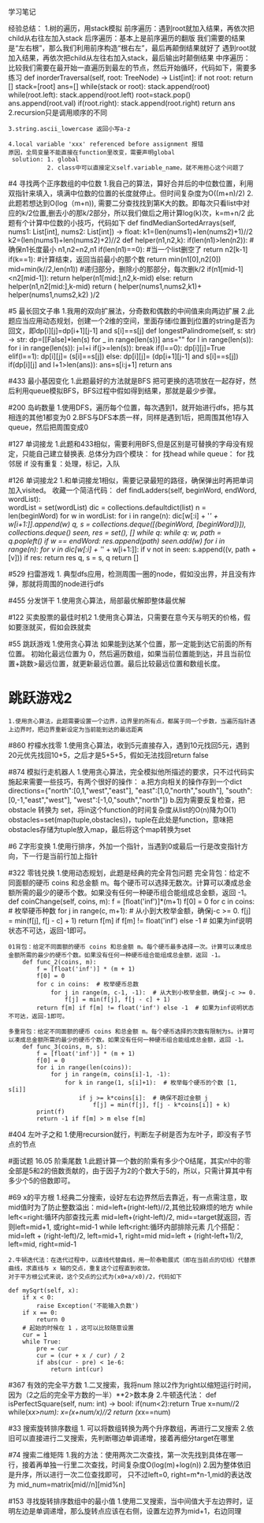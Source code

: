学习笔记

经验总结：
	1.树的遍历，用stack模拟
		前序遍历：遇到root就加入结果，再依次把child从右往左加入stack
		后序遍历：基本上是前序遍历的翻版
			我们需要的结果是“左右根”，那么我们利用前序构造“根右左”，最后再颠倒结果就好了
			遇到root就加入结果，再依次把child从左往右加入stack，最后输出时颠倒结果
		中序遍历：比较我们需要在最开始一直遍历到最左的节点，然后开始循环，代码如下，需要多练习
			def inorderTraversal(self, root: TreeNode) -> List[int]:
	        if not root: return []
	        stack=[root]
	        ans=[]
	        while(stack or root):
	            stack.append(root)
	            while(root.left):
	                stack.append(root.left)
	            root=stack.pop()
	            ans.append(root.val)
	            if(root.right):
	                stack.append(root.right)
	        return ans
	2.recursion只是调用顺序的不同

	3.string.ascii_lowercase 返回小写a-z

	4.local variable 'xxx' referenced before assignment 报错
	原因，全局变量不能直接在function里改变，需要声明global
	 solution: 1. global 
	 		   2. class中可以直接定义self.variable_name，就不用担心这个问题了

#4 寻找两个正序数组的中位数
	1.我自己的算法，算好合并后的中位数位置，利用双指针来填入，填满中位数的位置的长度就停止。但时间复杂度为O((m+n)/2)
	2.此题若想达到O(log（m+n)), 需要二分查找找到第K大的数。即每次只看list中对应的k/2位置,删去小的那k/2部分，所以我们做后之用计算log(k)次，k=m+n/2
	此题有个计算中位数的小技巧，代码如下
		def findMedianSortedArrays(self, nums1: List[int], nums2: List[int]) -> float:
        k1=(len(nums1)+len(nums2)+1)//2
        k2=(len(nums1)+len(nums2)+2)//2
        def helper(n1,n2,k):
            if(len(n1)>len(n2)):    #确保n1长度最小
                n1,n2=n2,n1
            if(len(n1)==0):         #当一个list删空了
                return n2[k-1]
            if(k==1):               #计算结束，返回当前最小的那个数
                return min(n1[0],n2[0])
            mid=min(k//2,len(n1))      #递归部分，删除小的那部分，每次删k/2
            if(n1[mid-1]<n2[mid-1]):
                return helper(n1[mid:],n2,k-mid)
            else:
                return helper(n1,n2[mid:],k-mid)
        return ( helper(nums1,nums2,k1)+ helper(nums1,nums2,k2) )/2

#5 最长回文子串
	1.我用的双向扩展法，分奇数和偶数的中间值来向两边扩展
	2.此题应当应用动态规划，创建一个2维的空间，里面存储i位置到j位置的string是否为回文，即dp[i][j]=dp[i+1][j-1] and s[i]==s[j]
	def longestPalindrome(self, s: str) -> str:
        dp=[[False]*len(s) for _ in range(len(s))]
        ans=""
        for l in range(len(s)):
            for i in range(len(s)):
                j=l+i
                if(j>=len(s)):
                    break
                if(l==0):
                    dp[i][j]=True
                elif(l==1):
                    dp[i][j]= (s[i]==s[j])
                else:
                    dp[i][j]= (dp[i+1][j-1] and s[i]==s[j])
                if(dp[i][j] and l+1>len(ans)):
                    ans=s[i:j+1]
        return ans


#433 最小基因变化
	1.此题最好的方法就是BFS
	把可更换的选项放在一起存好，然后利用queue模拟BFS，BFS过程中假如得到结果，那就是最少步骤。

#200 岛屿数量
	1.使用DFS，遍历每个位置，每次遇到1，就开始进行dfs，把与其相连的其他1都变为0
	2.BFS与DFS本质一样，同样是遇到1后，把周围其他1存入queue，然后把周围变成0

#127 单词接龙
	1.此题和433相似，需要利用BFS,但是区别是可替换的字母没有规定，只能自己建立替换表.
	总体分为四个模块：
	for 找head
    while queue：
        for 找邻居
            if 没有重复：处理，标记，入队

#126 单词接龙2
	1.和单词接龙1相似，需要记录最短的路径，确保弹出时再把单词加入visited。
	收藏一个简洁代码：
	def findLadders(self, beginWord, endWord, wordList):  
        wordList = set(wordList)
        dic = collections.defaultdict(list)
        n = len(beginWord)
        for w in wordList:
            for i in range(n):
                dic[w[:i] + '*' + w[i+1:]].append(w)
        q, s = collections.deque([(beginWord, [beginWord])]), collections.deque()
        seen, res = set(), []
        while q:
            while q:
                w, path = q.popleft()
                if w == endWord: res.append(path)
                seen.add(w)
                for i in range(n):
                    for v in dic[w[:i] + '*' + w[i+1:]]:
                        if v not in seen:
                            s.append((v, path + [v]))
            if res: return res
            q, s = s, q
        return []

#529 扫雷游戏
	1. 典型dfs应用，检测周围一圈的node，假如没出界，并且没有炸弹，那就将周围的node进行dfs

#455 分发饼干
	1.使用贪心算法，局部最优解即整体最优解

#122 买卖股票的最佳时机2
	1.使用贪心算法，只需要在意今天与明天的价格，假如要涨就买，假如会跌就卖

#55 跳跃游戏
	1.使用贪心算法
	如果能到达某个位置，那一定能到达它前面的所有位置。
	初始化最远位置为 0，然后遍历数组，如果当前位置能到达，并且当前位置+跳数>最远位置，就更新最远位置。最后比较最远位置和数组长度。

# 跳跃游戏2
	1.使用贪心算法，此题需要设置一个边界，边界里的所有点，都属于同一个步数，当遍历指针遇上边界时，把边界重新设定为当前能到达的最远距离

#860 柠檬水找零
	1.使用贪心算法，收到5元直接存入，遇到10元找回5元，遇到20元优先找回10+5，之后才是5+5+5，假如无法找回return false

#874 模拟行走机器人
	1.使用贪心算法，完全模拟他所描述的要求，只不过代码实施起来需要一些技巧，有两个很好的操作：
		a.把方向相关的操作存到一个dict
		directions={"north":[0,1,"west","east"],
                    "east":[1,0,"north","south"],
                    "south":[0,-1,"east","west"],
                    "west":[-1,0,"south","north"]}
        b.因为需要反复检查，把obstacle 转换为 set，将in这个function的时间复杂度从list的O(n)降为O(1)
        	obstacles=set(map(tuple,obstacles))，tuple在此处是function，意味把obstacles存储为tuple放入map，最后将这个map转换为set

#6 Z字形变换
	1.使用行排序，外加一个指针，当遇到0或最后一行是改变指针方向，下一行是当前行加上指针

#322 零钱兑换
	1.使用动态规划，此题是经典的完全背包问题
	完全背包：给定不同面额的硬币 coins 和总金额 m。每个硬币可以选择无数次。计算可以凑成总金额所需的最少的硬币个数。如果没有任何一种硬币组合能组成总金额，返回 -1。
		def coinChange(self, coins, m):
	        f = [float('inf')]*(m+1)
	        f[0] = 0
	        for c in coins:  # 枚举硬币种数
	            for j in range(c, m+1):  # 从小到大枚举金额，确保j-c >= 0.
	                    f[j] = min(f[j], f[j - c] + 1)
	        return f[m] if f[m] != float('inf') else -1  # 如果为inf说明状态不可达，返回-1即可。

   	01背包：给定不同面额的硬币 coins 和总金额 m。每个硬币最多选择一次。计算可以凑成总金额所需的最少的硬币个数。如果没有任何一种硬币组合能组成总金额，返回 -1。
	   	def func_2(coins, m):
		    f = [float('inf')] * (m + 1)
		    f[0] = 0
		    for c in coins:  # 枚举硬币总数
		        for j in range(m, c-1, -1):  # 从大到小枚举金额，确保j-c >= 0.
		            f[j] = min(f[j], f[j - c] + 1)
		    return f[m] if f[m] != float('inf') else -1  # 如果为inf说明状态不可达，返回-1即可。

	多重背包：给定不同面额的硬币 coins 和总金额 m。每个硬币选择的次数有限制为s。计算可以凑成总金额所需的最少的硬币个数。如果没有任何一种硬币组合能组成总金额，返回 -1。
		def func_3(coins, m, s):
		    f = [float('inf')] * (m + 1)
		    f[0] = 0
		    for i in range(len(coins)):
		        for j in range(m, coins[i]-1, -1):
		            for k in range(1, s[i]+1):  # 枚举每个硬币的个数 [1, s[i]]
		                if j >= k*coins[i]:  # 确保不超过金额 j
		                    f[j] = min(f[j], f[j - k*coins[i]] + k)
		    print(f)
		    return -1 if f[m] > m else f[m]

#404 左叶子之和
	1.使用recursion就行，判断左子树是否为左叶子，即没有子节点的节点

#面试题 16.05 阶乘尾数
	1.此题计算一个数的阶乘有多少个0结尾，其实n!中的零全部是5和2的倍数贡献的，由于因子为2的个数大于5的，所以，只需计算其中有多少个5的倍数即可。

#69 x的平方根
	1.经典二分搜索，设好左右边界然后去靠近，有一点需注意，取mid值时为了防止整数溢出：mid=left+(right-left)//2,其他比较麻烦的地方
	while left<=right:循环内部查找元素
	mid=left+(right-left)/2, mid==target就返回，否则left=mid+1, 或right=mid-1
	while left<right:循环内部排除元素
	几个搭配：mid=left + (right-left)/2, left=mid+1, right=mid
			mid=left + (right-left+1)/2, left=mid, right=mid-1

	2.牛顿迭代法：在迭代过程中，以直线代替曲线，用一阶泰勒展式（即在当前点的切线）代替原曲线，求直线与 x 轴的交点，重复这个过程直到收敛。
	对于平方根公式来说，这个交点的公式为(x0+a/x0)/2，代码如下

	def mySqrt(self, x):
        if x < 0:
            raise Exception('不能输入负数')
        if x == 0:
            return 0
        # 起始的时候在 1 ，这可以比较随意设置
        cur = 1
        while True:
            pre = cur
            cur = (cur + x / cur) / 2
            if abs(cur - pre) < 1e-6:
                return int(cur)

#367 有效的完全平方数
	1.二叉搜索，我将num 除以2作为right以缩短运行时间，因为（2之后的完全平方数的一半）**2>数本身
	2.牛顿迭代法：
	def isPerfectSquare(self, num: int) -> bool:
        if(num<2):return True
        x=num//2
        while(x*x>num):
            x=(x+num/x)//2
        return (x*x==num)

#33 搜索旋转排序数组
	1. 可以将数组转换为两个升序数组，再进行二叉搜索
	2.依旧可以直接进行二叉搜索，先判断哪边单调递增，接着再细分target在哪里

#74 搜索二维矩阵
	1.我的方法：使用两次二次查找，第一次先找到具体在哪一行，接着再单独一行里二次查找，时间复杂度O(log(m)+log(n))
	2.因为整体依旧是升序，所以进行一次二位查找即可，
		只不过left=0, right=m*n-1,mid的表达改为 mid_num=matrix[mid//n][mid%n]

#153 寻找旋转排序数组中的最小值
	1.使用二叉搜索，当中间值大于左边界时，证明左边是单调递增，那么旋转点应该在右侧，设置左边界为mid+1，右边同理

